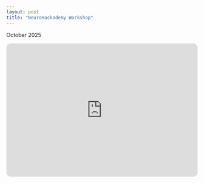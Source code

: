 ```yaml
---
layout: post
title: "NeuroHackademy Workshop"
---
```


October 2025


<iframe data-testid="embed-iframe" style="border-radius:12px" src="https://open.spotify.com/embed/playlist/5eLirkptjvWUiIB7VMDOhN?utm_source=generator" width="100%" height="352" frameBorder="0" allowfullscreen="" allow="autoplay; clipboard-write; encrypted-media; fullscreen; picture-in-picture" loading="lazy"></iframe>
